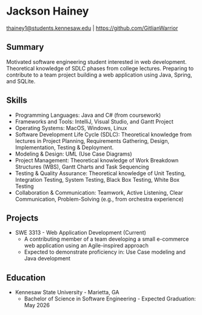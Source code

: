 # Jackson Hainey
thainey1@students.kennesaw.edu | https://github.com/GitlianWarrior

## Summary
Motivated software engineering student interested in web development. Theoretical knowledge of SDLC phases from college lectures. Preparing to contribute to a team project building a web application using Java, Spring, and SQLite.

## Skills
* Programming Languages: Java and C# (from coursework)
* Frameworks and Tools: IntelliJ, Visual Studio, and Gantt Project
* Operating Systems: MacOS, Windows, Linux
* Software Development Life Cycle  (SDLC): Theoretical knowledge from lectures in Project Planning, Requirements Gathering, Design, Implementation, Testing & Deployment.
* Modeling & Design: UML  (Use Case Diagrams)
* Project Management: Theoretical knowledge of Work Breakdown Structures  (WBS), Gantt Charts and Task Sequencing
* Testing & Quality Assurance: Theoretical knowledge of Unit Testing, Integration Testing, System Testing, Black Box Testing, White Box Testing
* Collaboration & Communication: Teamwork, Active Listening, Clear Communication, Problem-Solving  (e.g., from orchestra experience)

## Projects
* SWE 3313  - Web Application Development  (Current)
    * A contributing member of a team developing a small e-commerce web application using an Agile-inspired approach
    * Expected to demonstrate proficiency in: Use Case modeling and Java development

## Education
* Kennesaw State University  - Marietta, GA
    * Bachelor of Science in Software Engineering  - Expected Graduation: May 2026
